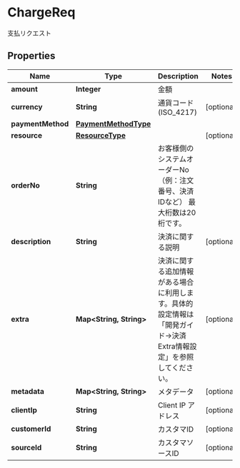 

# ChargeReq

支払リクエスト
## Properties

Name | Type | Description | Notes
------------ | ------------- | ------------- | -------------
**amount** | **Integer** | 金額 | 
**currency** | **String** | 通貨コード (ISO_4217) |  [optional]
**paymentMethod** | [**PaymentMethodType**](PaymentMethodType.md) |  | 
**resource** | [**ResourceType**](ResourceType.md) |  |  [optional]
**orderNo** | **String** | お客様側のシステムオーダーNo（例：注文番号、決済IDなど） 最大桁数は20桁です。  | 
**description** | **String** | 決済に関する説明 |  [optional]
**extra** | **Map&lt;String, String&gt;** | 決済に関する追加情報がある場合に利用します。具体的設定情報は「開発ガイド-&gt;決済Extra情報設定」を参照してください。 |  [optional]
**metadata** | **Map&lt;String, String&gt;** | メタデータ |  [optional]
**clientIp** | **String** | Client IP アドレス |  [optional]
**customerId** | **String** | カスタマID |  [optional]
**sourceId** | **String** | カスタマソースID |  [optional]



